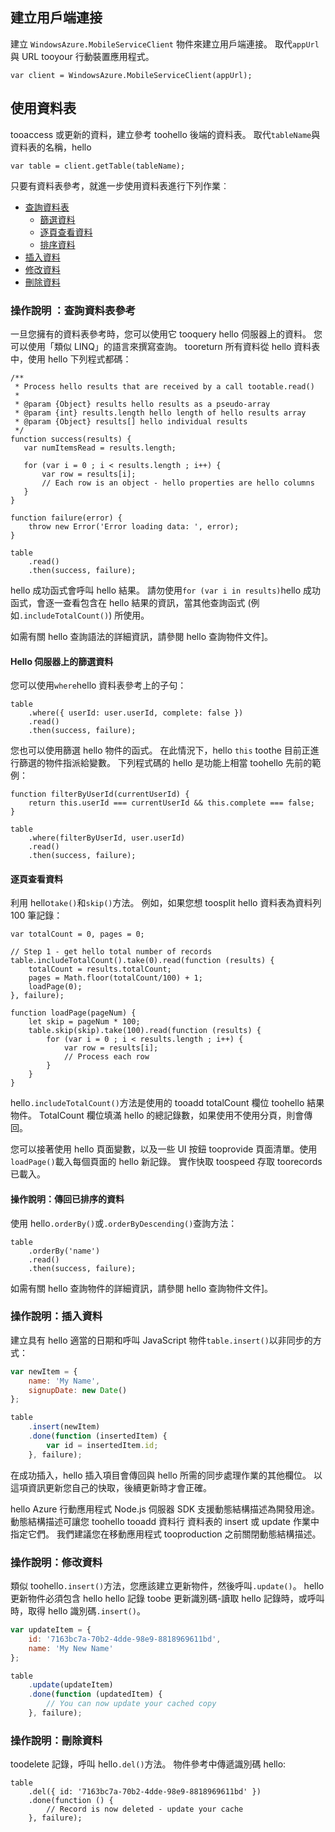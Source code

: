 ## <a name="create-client"></a>建立用戶端連接
建立 `WindowsAzure.MobileServiceClient` 物件來建立用戶端連接。  取代`appUrl`與 URL tooyour 行動裝置應用程式。

```
var client = WindowsAzure.MobileServiceClient(appUrl);
```

## <a name="table-reference"></a>使用資料表
tooaccess 或更新的資料，建立參考 toohello 後端的資料表。 取代`tableName`與資料表的名稱，hello

```
var table = client.getTable(tableName);
```

只要有資料表參考，就進一步使用資料表進行下列作業︰

* [查詢資料表](#querying)
  * [篩選資料](#table-filter)
  * [逐頁查看資料](#table-paging)
  * [排序資料](#sorting-data)
* [插入資料](#inserting)
* [修改資料](#modifying)
* [刪除資料](#deleting)

### <a name="querying"></a>操作說明 ：查詢資料表參考
一旦您擁有的資料表參考時，您可以使用它 tooquery hello 伺服器上的資料。  您可以使用「類似 LINQ」的語言來撰寫查詢。
tooreturn 所有資料從 hello 資料表中，使用 hello 下列程式都碼：

```
/**
 * Process hello results that are received by a call tootable.read()
 *
 * @param {Object} results hello results as a pseudo-array
 * @param {int} results.length hello length of hello results array
 * @param {Object} results[] hello individual results
 */
function success(results) {
   var numItemsRead = results.length;

   for (var i = 0 ; i < results.length ; i++) {
       var row = results[i];
       // Each row is an object - hello properties are hello columns
   }
}

function failure(error) {
    throw new Error('Error loading data: ', error);
}

table
    .read()
    .then(success, failure);
```

hello 成功函式會呼叫 hello 結果。  請勿使用`for (var i in results)`hello 成功函式，會逐一查看包含在 hello 結果的資訊，當其他查詢函式 (例如`.includeTotalCount()`) 所使用。

如需有關 hello 查詢語法的詳細資訊，請參閱 hello 查詢物件文件]。

#### <a name="table-filter"></a>Hello 伺服器上的篩選資料
您可以使用`where`hello 資料表參考上的子句：

```
table
    .where({ userId: user.userId, complete: false })
    .read()
    .then(success, failure);
```

您也可以使用篩選 hello 物件的函式。  在此情況下，hello `this` toothe 目前正進行篩選的物件指派給變數。  下列程式碼的 hello 是功能上相當 toohello 先前的範例：

```
function filterByUserId(currentUserId) {
    return this.userId === currentUserId && this.complete === false;
}

table
    .where(filterByUserId, user.userId)
    .read()
    .then(success, failure);
```

#### <a name="table-paging"></a>逐頁查看資料
利用 hello`take()`和`skip()`方法。  例如，如果您想 toosplit hello 資料表為資料列 100 筆記錄：

```
var totalCount = 0, pages = 0;

// Step 1 - get hello total number of records
table.includeTotalCount().take(0).read(function (results) {
    totalCount = results.totalCount;
    pages = Math.floor(totalCount/100) + 1;
    loadPage(0);
}, failure);

function loadPage(pageNum) {
    let skip = pageNum * 100;
    table.skip(skip).take(100).read(function (results) {
        for (var i = 0 ; i < results.length ; i++) {
            var row = results[i];
            // Process each row
        }
    }
}
```

hello`.includeTotalCount()`方法是使用的 tooadd totalCount 欄位 toohello 結果物件。  TotalCount 欄位填滿 hello 的總記錄數，如果使用不使用分頁，則會傳回。

您可以接著使用 hello 頁面變數，以及一些 UI 按鈕 tooprovide 頁面清單。使用`loadPage()`載入每個頁面的 hello 新記錄。  實作快取 toospeed 存取 toorecords 已載入。

#### <a name="sorting-data"></a>操作說明：傳回已排序的資料
使用 hello`.orderBy()`或`.orderByDescending()`查詢方法：

```
table
    .orderBy('name')
    .read()
    .then(success, failure);
```

如需有關 hello 查詢物件的詳細資訊，請參閱 hello 查詢物件文件]。

### <a name="inserting"></a>操作說明：插入資料
建立具有 hello 適當的日期和呼叫 JavaScript 物件`table.insert()`以非同步的方式：

```javascript
var newItem = {
    name: 'My Name',
    signupDate: new Date()
};

table
    .insert(newItem)
    .done(function (insertedItem) {
        var id = insertedItem.id;
    }, failure);
```

在成功插入，hello 插入項目會傳回與 hello 所需的同步處理作業的其他欄位。  以這項資訊更新您自己的快取，後續更新時才會正確。

hello Azure 行動應用程式 Node.js 伺服器 SDK 支援動態結構描述為開發用途。  動態結構描述可讓您 toohello tooadd 資料行 資料表的 insert 或 update 作業中指定它們。  我們建議您在移動應用程式 tooproduction 之前關閉動態結構描述。

### <a name="modifying"></a>操作說明：修改資料
類似 toohello`.insert()`方法，您應該建立更新物件，然後呼叫`.update()`。  hello 更新物件必須包含 hello hello 記錄 toobe 更新識別碼-讀取 hello 記錄時，或呼叫時，取得 hello 識別碼`.insert()`。

```javascript
var updateItem = {
    id: '7163bc7a-70b2-4dde-98e9-8818969611bd',
    name: 'My New Name'
};

table
    .update(updateItem)
    .done(function (updatedItem) {
        // You can now update your cached copy
    }, failure);
```

### <a name="deleting"></a>操作說明：刪除資料
toodelete 記錄，呼叫 hello`.del()`方法。  物件參考中傳遞識別碼 hello:

```
table
    .del({ id: '7163bc7a-70b2-4dde-98e9-8818969611bd' })
    .done(function () {
        // Record is now deleted - update your cache
    }, failure);
```
